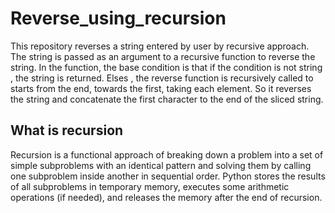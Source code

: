 # Reverse_using_recursion
This repository reverses a string entered by user by recursive approach.
The string is passed as an argument to a recursive function to reverse the string. In the function, the base condition is that if the condition is not string , the string is returned. Elses , the reverse function is recursively called to starts from the end, towards the first, taking each element. So it reverses the string and concatenate the first character to the end of the sliced string. 

## What is recursion
Recursion is a functional approach of breaking down a problem into a set of simple subproblems with an identical pattern and solving them by calling one subproblem inside another in sequential order. Python stores the results of all subproblems in temporary memory, executes some arithmetic operations (if needed), and releases the memory after the end of recursion.
